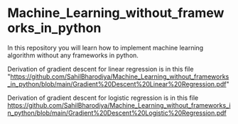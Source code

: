 # Machine_Learning_without_frameworks_in_python
In this repository you will learn how to implement machine learning algorithm without any frameworks in python.


Derivation of gradient descent for linear regression is in this file "https://github.com/SahilBharodiya/Machine_Learning_without_frameworks_in_python/blob/main/Gradient%20Descent%20Linear%20Regression.pdf"


Derivation of gradient descent for logistic regression is in this file 
https://github.com/SahilBharodiya/Machine_Learning_without_frameworks_in_python/blob/main/Gradient%20Descent%20Logistic%20Regression.pdf
